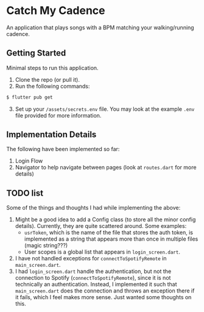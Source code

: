 # Catch My Cadence

An application that plays songs with a BPM matching your walking/running cadence.

## Getting Started
Minimal steps to run this application.
1. Clone the repo (or pull it).
2. Run the following commands:

```cmd
$ flutter pub get
```

3. Set up your `/assets/secrets.env` file. You may look at the example `.env` file provided for more
information.

## Implementation Details
The following have been implemented so far:
1. Login Flow
2. Navigator to help navigate between pages (look at `routes.dart` for more details)

## TODO list
Some of the things and thoughts I had while implementing the above:
1. Might be a good idea to add a Config class (to store all the minor config details). Currently,
they are quite scattered around. Some examples:
    - `usrToken`, which is the name of the file that stores the auth token, 
    is implemented as a string that appears more than once in multiple files (magic string???)
    - User scopes is a global list that appears in `login_screen.dart`.
2. I have not handled exceptions for `connectToSpotifyRemote` in `main_screen.dart`.
3. I had `login_screen.dart` handle the authentication, but not the connection to Spotify
(`connectToSpotifyRemote`), since it is not technically an authentication. Instead, I implemented it such that
`main_screen.dart` does the connection and throws an exception there if it fails, which I feel makes more sense.
Just wanted some thoughts on this.
